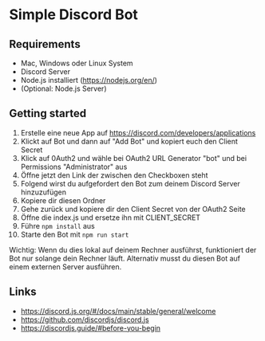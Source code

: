 # Simple Discord Bot

## Requirements
- Mac, Windows oder Linux System
- Discord Server
- Node.js installiert (https://nodejs.org/en/)
- (Optional: Node.js Server)

## Getting started
1. Erstelle eine neue App auf https://discord.com/developers/applications
2. Klickt auf Bot und dann auf "Add Bot" und kopiert euch den Client Secret
3. Klick auf 0Auth2 und wähle bei OAuth2 URL Generator "bot" und bei Permissions "Administrator" aus
4. Öffne jetzt den Link der zwischen den Checkboxen steht
5. Folgend wirst du aufgefordert den Bot zum deinem Discord Server hinzuzufügen
6. Kopiere dir diesen Ordner
7. Gehe zurück und kopiere dir den Client Secret von der OAuth2 Seite
8. Öffne die index.js und ersetze ihn mit CLIENT_SECRET
9. Führe `npm install` aus
10. Starte den Bot mit `npm run start`

Wichtig: Wenn du dies lokal auf deinem Rechner ausführst, funktioniert der Bot nur solange dein Rechner läuft. Alternativ musst du diesen Bot auf einem externen Server ausführen.

## Links
- https://discord.js.org/#/docs/main/stable/general/welcome
- https://github.com/discordjs/discord.js
- https://discordjs.guide/#before-you-begin
